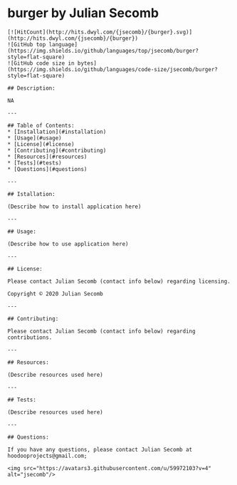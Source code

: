 # burger by Julian Secomb 
    
    [![HitCount](http://hits.dwyl.com/{jsecomb}/{burger}.svg)](http://hits.dwyl.com/{jsecomb}/{burger})
    ![GitHub top language](https://img.shields.io/github/languages/top/jsecomb/burger?style=flat-square)
    ![GitHub code size in bytes](https://img.shields.io/github/languages/code-size/jsecomb/burger?style=flat-square)
    
    ## Description: 
    
    NA
    
    ---
    
    ## Table of Contents:
    * [Installation](#installation)
    * [Usage](#usage)
    * [License](#license)
    * [Contributing](#contributing)
    * [Resources](#resources)
    * [Tests](#tests)
    * [Questions](#questions)
    
    ---
    
    ## Istallation: 
    
    (Describe how to install application here)
    
    ---
    
    ## Usage: 
    
    (Describe how to use application here)
    
    ---
    
    ## License: 
    
    Please contact Julian Secomb (contact info below) regarding licensing.
    
    Copyright © 2020 Julian Secomb
    
    ---
    
    ## Contributing:
    
    Please contact Julian Secomb (contact info below) regarding contributions.
    
    ---
    
    ## Resources:
    
    (Describe resources used here)
    
    ---
    
    ## Tests:
    
    (Describe resources used here)
    
    ---
    
    ## Questions:
    
    If you have any questions, please contact Julian Secomb at hoodooprojects@gmail.com;
    
    <img src="https://avatars3.githubusercontent.com/u/59972103?v=4" alt="jsecomb"/>